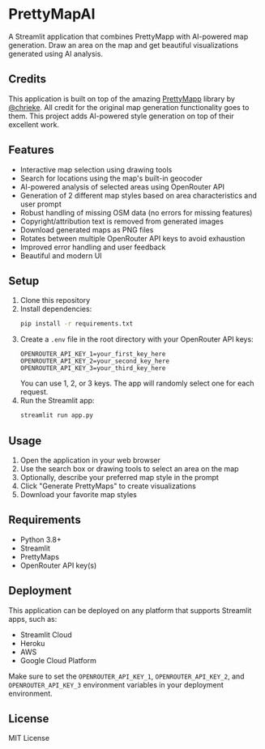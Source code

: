 # PrettyMapAI

A Streamlit application that combines PrettyMapp with AI-powered map generation. Draw an area on the map and get beautiful visualizations generated using AI analysis.

## Credits

This application is built on top of the amazing [PrettyMapp](https://github.com/chrieke/prettymapp) library by [@chrieke](https://github.com/chrieke). All credit for the original map generation functionality goes to them. This project adds AI-powered style generation on top of their excellent work.

## Features

- Interactive map selection using drawing tools
- Search for locations using the map's built-in geocoder
- AI-powered analysis of selected areas using OpenRouter API
- Generation of 2 different map styles based on area characteristics and user prompt
- Robust handling of missing OSM data (no errors for missing features)
- Copyright/attribution text is removed from generated images
- Download generated maps as PNG files
- Rotates between multiple OpenRouter API keys to avoid exhaustion
- Improved error handling and user feedback
- Beautiful and modern UI

## Setup

1. Clone this repository
2. Install dependencies:
   ```bash
   pip install -r requirements.txt
   ```
3. Create a `.env` file in the root directory with your OpenRouter API keys:
   ```
   OPENROUTER_API_KEY_1=your_first_key_here
   OPENROUTER_API_KEY_2=your_second_key_here
   OPENROUTER_API_KEY_3=your_third_key_here
   ```
   You can use 1, 2, or 3 keys. The app will randomly select one for each request.
4. Run the Streamlit app:
   ```bash
   streamlit run app.py
   ```

## Usage

1. Open the application in your web browser
2. Use the search box or drawing tools to select an area on the map
3. Optionally, describe your preferred map style in the prompt
4. Click "Generate PrettyMaps" to create visualizations
5. Download your favorite map styles

## Requirements

- Python 3.8+
- Streamlit
- PrettyMaps
- OpenRouter API key(s)

## Deployment

This application can be deployed on any platform that supports Streamlit apps, such as:
- Streamlit Cloud
- Heroku
- AWS
- Google Cloud Platform

Make sure to set the `OPENROUTER_API_KEY_1`, `OPENROUTER_API_KEY_2`, and `OPENROUTER_API_KEY_3` environment variables in your deployment environment.

## License

MIT License 
